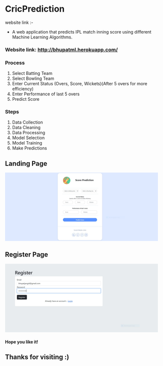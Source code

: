 
# CricPrediction
website link :- 

- A web application that predicts IPL match inning score using different Machine Learning Algorithms.                          

### Website link: http://bhupatml.herokuapp.com/

### Process
1. Select Batting Team
2. Select Bowling Team
3. Enter Current Status (Overs, Score, Wickets)(After 5 overs for more efficiency)
4. Enter Performance of last 5 overs
5. Predict Score

### Steps
1. Data Collection
2. Data Cleaning
3. Data Processing
4. Model Selection
5. Model Training
6. Make Predictions

## Landing Page

<img src="https://github.com/bhupatjangid/CricPrediction/blob/main/ml_landing.JPG" width="800"/>



## Register Page

<img src="https://github.com/bhupatjangid/my_secrets/blob/main/register.JPG" width="800"/>



#### Hope you like it!

## Thanks for visiting :)

